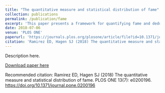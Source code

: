 ```yaml
---
title: "The quantitative measure and statistical distribution of fame"
collection: publications
permalink: /publication/fame
excerpt: 'This paper presents a framework for quantifying fame and deducing a statistical distribution for it given a population and audience.'
date: 2018-07-06
venue: 'PLOS ONE'
paperurl: 'https://journals.plos.org/plosone/article/file?id=10.1371/journal.pone.0200196&type=printable'
citation: 'Ramirez ED, Hagen SJ (2018) The quantitative measure and statistical distribution of fame. PLOS ONE 13(7): e0200196. https://doi.org/10.1371/journal.pone.0200196'
---
```

Description here.

[Download paper here](http://academicpages.github.io/files/paper1.pdf)

Recommended citation: Ramirez ED, Hagen SJ (2018) The quantitative measure and statistical distribution of fame. PLOS ONE 13(7): e0200196. https://doi.org/10.1371/journal.pone.0200196
